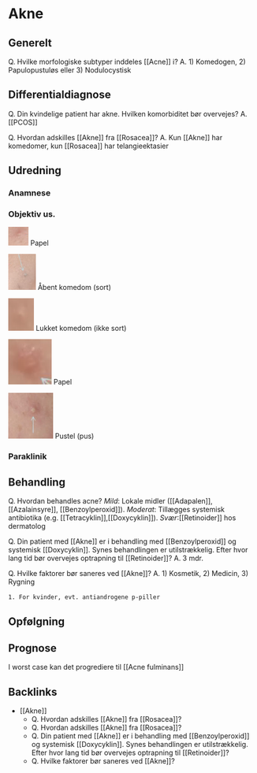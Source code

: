# Akne
## Generelt
Q. Hvilke morfologiske subtyper inddeles [[Acne]] i?
A. 1) Komedogen, 2) Papulopustuløs eller 3) Nodulocystisk

## Differentialdiagnose
Q. Din kvindelige patient har akne. Hvilken komorbiditet bør overvejes?
A. [[PCOS]]

Q. Hvordan adskilles [[Akne]] fra [[Rosacea]]?
A. Kun [[Akne]] har komedomer, kun [[Rosacea]] har telangieektasier

## Udredning
### Anamnese


### Objektiv us.
![](BearImages/167A9A6C-5C6D-4F25-A9D8-1E362A44423C-795-00000AE77B2D6118/FBA72A37-8134-4B85-93F2-40FC07D3E4B9.png)
Papel

![](BearImages/C28F545D-B70D-4104-817E-73CD359450A8-795-00000AE90DA45A8C/D4B1CBF5-0AA5-4A12-A3D3-F8C3C72DBFEB.png)
Åbent komedom (sort)

![](BearImages/5DE1586A-E421-4179-99AA-E00FD8797B81-731-00000D7E040626A4/F171DCAC-28BA-4637-AE1B-6ACBF1409E01.png)
Lukket komedom (ikke sort)

![](BearImages/1DF02E81-63D2-4D17-B259-C33C096F6DA1-731-00000D7BA05C5FC2/6D5CB71C-2F58-4AA8-B716-A1D27EB40742.png)
Papel

![](BearImages/528680F1-7A84-4B95-831E-A76EC3E91666-795-00000AE4E94B66D6/2521746E-A87C-4582-AA2F-2178194DF7C6.png)
Pustel (pus)

### Paraklinik

## Behandling
Q. Hvordan behandles acne?
*Mild*: Lokale midler ([[Adapalen]], [[Azalainsyre]], [[Benzoylperoxid]]). *Moderat*: Tillægges systemisk antibiotika (e.g. [[Tetracyklin]],[[Doxycyklin]]). *Svær*:[[Retinoider]] hos dermatolog

Q. Din patient med [[Akne]] er i behandling med [[Benzoylperoxid]] og systemisk [[Doxycyklin]]. Synes behandlingen er utilstrækkelig. Efter hvor lang tid bør overvejes optrapning til [[Retinoider]]?
A. 3 mdr.

Q. Hvilke faktorer bør saneres ved [[Akne]]?
A. 1) Kosmetik, 2) Medicin, 3) Rygning

	1. For kvinder, evt. antiandrogene p-piller

## Opfølgning


## Prognose
I worst case kan det progrediere til [[Acne fulminans]]


## Backlinks
* [[Akne]]
	* Q. Hvordan adskilles [[Akne]] fra [[Rosacea]]?
	* Q. Hvordan adskilles [[Akne]] fra [[Rosacea]]?
	* Q. Din patient med [[Akne]] er i behandling med [[Benzoylperoxid]] og systemisk [[Doxycyklin]]. Synes behandlingen er utilstrækkelig. Efter hvor lang tid bør overvejes optrapning til [[Retinoider]]?
	* Q. Hvilke faktorer bør saneres ved [[Akne]]?

<!-- #anki/tag/med/Derma #anki/deck/Medicine #anki/tag/med/GP -->

<!-- {BearID:2A9981C6-F268-4D86-A59A-AD14A3239F04-62499-00007C5115BA81CB} -->
